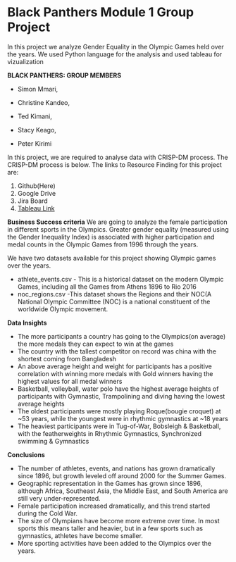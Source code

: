 # Black Panthers Module 1 Group Project

In this project we analyze Gender Equality in the Olympic Games held over the years.
We used Python language for the analysis and used tableau for vizualization


**BLACK PANTHERS: GROUP MEMBERS**

* Simon Mmari,

* Christine Kandeo,

* Ted Kimani,

* Stacy Keago,

* Peter Kirimi


In this project, we are required to analyse data with CRISP-DM process. The CRISP-DM process is below.
The links to Resource Finding for this project are:
1. Github(Here)
2. Google Drive
3. Jira Board
4. [Tableau Link](https://public.tableau.com/views/PresentationVisualsforParticipants/TotalNumberoffemaleparticpantspercountry?:language=en-US&:display_count=n&:origin=viz_share_link "Tableau Link")

**Business Success criteria**
We are going to analyze the female participation in different sports in the Olympics. 
Greater gender equality (measured using the Gender Inequality Index) is associated with higher participation and medal counts in the Olympic Games from 1996 through the years.

We have two datasets available for this project showing  Olympic games over the years.

* athlete_events.csv - This is a historical dataset on the modern Olympic Games, including all the Games from Athens 1896 to Rio 2016
* noc_regions.csv -This dataset shows the Regions and their NOC(A National Olympic Committee (NOC) is a national constituent of the worldwide Olympic movement.

**Data Insights**

- The more participants a country has going to the Olympics(on average) the more medals they can expect to win at the games 
- The country with the tallest competitor on record was china with the shortest coming from Bangladesh
- An above average height and weight for participants has a positive correlation with winning more medals with Gold winners having the highest values for all medal winners
- Basketball, volleyball, water polo have the highest average heights of participants with Gymnastic, Trampolining and diving having the lowest average heights 
- The oldest participants were mostly playing Roque(bougie croquet) at ~53 years, while the youngest were in rhythmic gymnastics at ~18 years
- The heaviest participants were in Tug-of-War, Bobsleigh & Basketball, with the featherweights in Rhythmic Gymnastics, Synchronized swimming & Gymnastics


**Conclusions**

- The number of athletes, events, and nations has grown dramatically since 1896, but growth leveled off around 2000 for the Summer Games.
- Geographic representation in the Games has grown since 1896, although Africa, Southeast Asia, the Middle East, and South America are still very under-represented.
- Female participation increased dramatically, and this trend started during the Cold War.
- The size of Olympians have become more extreme over time. In most sports this means taller and heavier, but in a few sports such as gymnastics, athletes have become smaller.
- More sporting activities have been added to the Olympics over the years.
